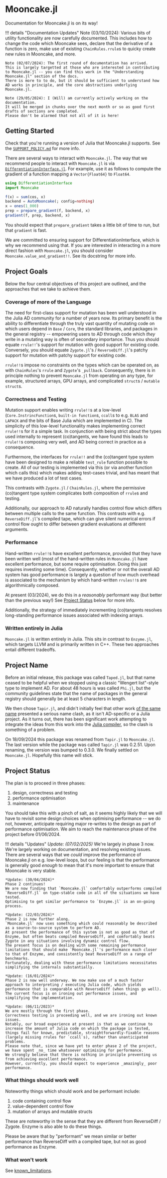 # Mooncake.jl

Documentation for Mooncake.jl is on its way!

!!! details "Documentation Updates"
    Note (03/10/2024): Various bits of utility functionality are now carefully documented. This
    includes how to change the code which Mooncake sees, declare that the derivative of a
    function is zero, make use of existing `ChainRules.rrule`s to quicky create new rules in
    Mooncake, and more.

    Note (02/07/2024): The first round of documentation has arrived.
    This is largely targetted at those who are interested in contributing to Mooncake.jl -- you can find this work in the "Understanding Mooncake.jl" section of the docs.
    There is more to to do, but it should be sufficient to understand how AD works in principle, and the core abstractions underlying Mooncake.jl.

    Note (29/05/2024): I (Will) am currently actively working on the documentation.
    It will be merged in chunks over the next month or so as good first drafts of sections are completed.
    Please don't be alarmed that not all of it is here!

## Getting Started

Check that you're running a version of Julia that Mooncake.jl supports.
See the [`SUPPORT_POLICY.md`](https://github.com/chalk-lab/Mooncake.jl/blob/main/SUPPORT_POLICY.md) for more info.

There are several ways to interact with `Mooncake.jl`.
The way that we recommend people to interact with `Mooncake.jl` is via  [`DifferentiationInterface.jl`](https://github.com/gdalle/DifferentiationInterface.jl/).
For example, use it as follows to compute the gradient of a function mapping a `Vector{Float64}` to `Float64`.
```julia
using DifferentiationInterface
import Mooncake

f(x) = sum(cos, x)
backend = AutoMooncake(; config=nothing)
x = ones(1_000)
prep = prepare_gradient(f, backend, x)
gradient(f, prep, backend, x)
```
You should expect that `prepare_gradient` takes a little bit of time to run, but that `gradient` is fast.

We are committed to ensuring support for DifferentiationInterface, which is why we recommend using that.
If you are interested in interacting in a more direct fashion with `Mooncake.jl`, you should consider `Mooncake.value_and_gradient!!`.
See its docstring for more info.

## Project Goals

Below the four central objectives of this project are outlined, and the approaches that we take to achieve them.

### Coverage of more of the Language

The need for first-class support for mutation has been well understood in the Julia AD community for a number of years now.
Its primary benefit is the ability to differentiate through the truly vast quantity of mutating code on which users depend in `Base` / `Core`, the standard libraries, and packages in the general registry -- empowering users to AD through code which _they_ write in a mutating way is often of secondary importance.
Thus you should equate `rrule!!`'s support for mutation with good support for existing code.
Conversely, you should equate `Zygote.jl`'s / `ReverseDiff.jl`'s patchy support for mutation with patchy support for existing code.

`rrule!!`s impose no constraints on the types which can be operated on, as with `ChainRules`'s `rrule` and `Zygote`'s `_pullback`.
Consequently, there is in principle nothing to prevent `Mooncake.jl` from operating on any type, for example, structured arrays, GPU arrays, and complicated `struct`s / `mutable struct`s.


### Correctness and Testing

Mutation support enables writing `rrule!!`s at a low-level (`Core.InstrincFunction`s, `built-in function`s, `ccall`s to e.g. `BLAS` and `LAPACK` and the bits of Base Julia which are implemented in C).
The simplicity of this low-level functionality makes implementing correct `rrule!!`s for it a simple task.
In conjunction with being strict about the types used internally to represent (co)tangents, we have found this leads to `rrule!!`s composing very well, and AD being correct in practice as a consequence.

Furthermore, the interfaces for `rrule!!` and the (co)tangent type system have been designed to make a reliable `test_rule` function possible to create.
All of our testing is implemented via this (or via another function which calls this) which makes adding test-cases trivial, and has meant that we have produced a lot of test cases.

This contrasts with `Zygote.jl` / `ChainRules.jl`, where the permissive (co)tangent type system complicates both composition of `rrule`s and testing.

Additionally, our approach to AD naturally handles control flow which differs between multiple calls to the same function.
This contrasts with e.g. `ReverseDiff.jl`'s compiled tape, which can give silent numerical errors if control flow ought to differ between gradient evaluations at different arguments.

### Performance

Hand-written `rrule!!`s have excellent performance, provided that they have been written well (most of the hand-written rules in `Mooncake.jl` have excellent performance, but some require optimisation. Doing this just requires investing some time).
Consequently, whether or not the overall AD system has good performance is largely a question of how much overhead is associated to the mechanism by which hand-written `rrules!!`s are algorithmically composed.

At present (03/2024), we do this in a _reasonably_ performant way (but better than the previous way!)
See [Project Status](@ref) below for more info.

Additionally, the strategy of immediately incrementing (co)tangents resolves long-standing performance issues associated with indexing arrays.

### Written entirely in Julia

`Mooncake.jl` is written entirely in Julia.
This sits in contrast to `Enzyme.jl`, which targets LLVM and is primarily written in C++.
These two approaches entail different tradeoffs.

## Project Name

Before an initial release, this package was called `Taped.jl`, but that name ceased to be helpful when we stopped using a classic "Wengert list"-style type to implement AD.
For about 48 hours is was called `Phi.jl`, but the community guidelines state that the name of packages in the general registry should generally be at least 5 characters in length.

We then chose `Tapir.jl`, and didn't initially feel that other work [of the same name](https://github.com/wsmoses/Tapir-LLVM) presented a serious name clash, as it isn't AD-specific or a Julia project.
As it turns out, there has been significant work attempting to integrate the ideas from this work into the [Julia compiler](https://github.com/JuliaLang/julia/pull/39773), so the clash is something of a problem.

On 18/09/2024 this package was renamed from `Tapir.jl` to `Mooncake.jl`.
The last version while the package was called `Tapir.jl` was 0.2.51.
Upon renaming, the version was bumped to 0.3.0.
We finally settled on `Mooncake.jl`. Hopefully this name will stick.

## Project Status

The plan is to proceed in three phases:
1. design, correctness and testing
1. performance optimisation
1. maintenance

You should take this with a pinch of salt, as it seems highly likely that we will have to revisit some design choices when optimising performance -- we do not, however, anticipate requiring major re-writes to the design as part of performance optimisation.
We aim to reach the maintenance phase of the project before 01/06/2024.

!!! details "Updates"
    *Update: (07/02/2025)*
    We're largely in phase 3 now.
    We're largely working on documentation, and resolving existing issues.
    There are several ways that we _could_ improve the performance of Mooncake.jl on e.g. low-level loops, but our feeling is that the performance is generally good _enough_ to mean that it's more important to ensure that Mooncake is very stable.

    *Update: (30/04/2024)*
    Phase 2 continues!
    We are now finding that `Mooncake.jl` comfortably outperforms compiled `ReverseDiff.jl` on type-stable code in all of the situations we have tested.
    Optimising to get similar performance to `Enzyme.jl` is an on-going process.

    *Update: (22/03/2024)*
    Phase 2 is now further along.
    `Mooncake.jl` now uses something which could reasonably be described as a source-to-source system to perform AD.
    At present the performance of this system is not as good as that of Enzyme, but often beats compiled ReverseDiff, and comfortably beats Zygote in any situations involving dynamic control flow.
    The present focus is on dealing with some remaining performance limitations that should make `Mooncake.jl`'s performance much closer to that of Enzyme, and consistently beat ReverseDiff on a range of benchmarks.
    Fortunately, dealing with these performance limitations necessitates simplifying the internals substantially.

    *Update: (16/01/2024)*
    Phase 2 is now well underway. We now make use of a much faster approach to interpreting / executing Julia code, which yields performance that is comparable with ReverseDiff (when things go well). The current focus is on ironing out performance issues, and simplifying the implementation.

    *Update: (06/11/2023)*
    We are mostly through the first phase.
    Correctness testing is proceeding well, and we are ironing out known issues.
    Notably, our broad experience at present is that as we continue to increase the amount of Julia code on which the package is tested, things fail for known, predictable, straightforwardly-fixable reasons (largely missing rrules for `ccall`s), rather than unanticipated problems.
    Please note that, since we have yet to enter phase 2 of the project, we have spent _no_ time whatsoever optimising for performance.
    We strongly believe that there is nothing in principle preventing us from achieving excellent performance.
    However, currently, you should expect to experience _amazingly_ poor performance.

### What things should work well

Noteworthy things which should work and be performant include:
1. code containing control flow
1. value-dependent control flow
1. mutation of arrays and mutable structs

These are noteworthy in the sense that they are different from ReverseDiff / Zygote.
Enzyme is also able to do these things.

Please be aware that by "performant" we mean similar or better performance than ReverseDiff with a compiled tape, but not as good performance as Enzyme.

### What won't work

See [known_limitations](known_limitations.md). 
